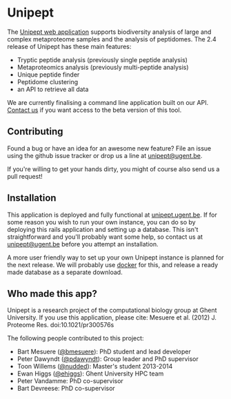 # Unipept

The [Unipept web application](http://unipept.ugent.be) supports biodiversity analysis of large and complex metaproteome samples and the analysis of peptidomes.
The 2.4 release of Unipept has these main features:
* Tryptic peptide analysis (previously single peptide analysis)
* Metaproteomics analysis (previously multi-peptide analysis)
* Unique peptide finder
* Peptidome clustering
* an API to retrieve all data

We are currently finalising a command line application built on our API. [Contact us](mailto:unipept@ugent.be) if you want access to the beta version of this tool.

## Contributing

Found a bug or have an idea for an awesome new feature?
File an issue using the github issue tracker or drop us a line at [unipept@ugent.be](mailto:unipept@ugent.be).

If you're willing to get your hands dirty, you might of course also send us a pull request!

## Installation

This application is deployed and fully functional at [unipept.ugent.be](http://unipept.ugent.be).
If for some reason you wish to run your own instance, you can do so by deploying this rails application and setting up a database.
This isn't straightforward and you'll probably want some help, so contact us at [unipept@ugent.be](mailto:unipept@ugent.be) before you attempt an installation.

A more user friendly way to set up your own Unipept instance is planned for the next release.
We will probably use [docker](https://www.docker.io/) for this, and release a ready made database as a separate download.

## Who made this app?

Unipept is a research project of the computational biology group at Ghent University. If you use this application, please cite:
Mesuere et al. (2012) J. Proteome Res. doi:10.1021/pr300576s

The following people contributed to this project:
* Bart Mesuere ([@bmesuere](https://github.com/bmesuere)): PhD student and lead developer
* Peter Dawyndt ([@pdawyndt](https://github.com/pdawyndt)): Group leader and PhD supervisor
* Toon Willems ([@nudded](https://github.com/nudded)): Master's student 2013-2014
* Ewan Higgs ([@ehiggs](https://github.com/ehiggs)): Ghent University HPC team
* Peter Vandamme: PhD co-supervisor
* Bart Devreese: PhD co-supervisor

